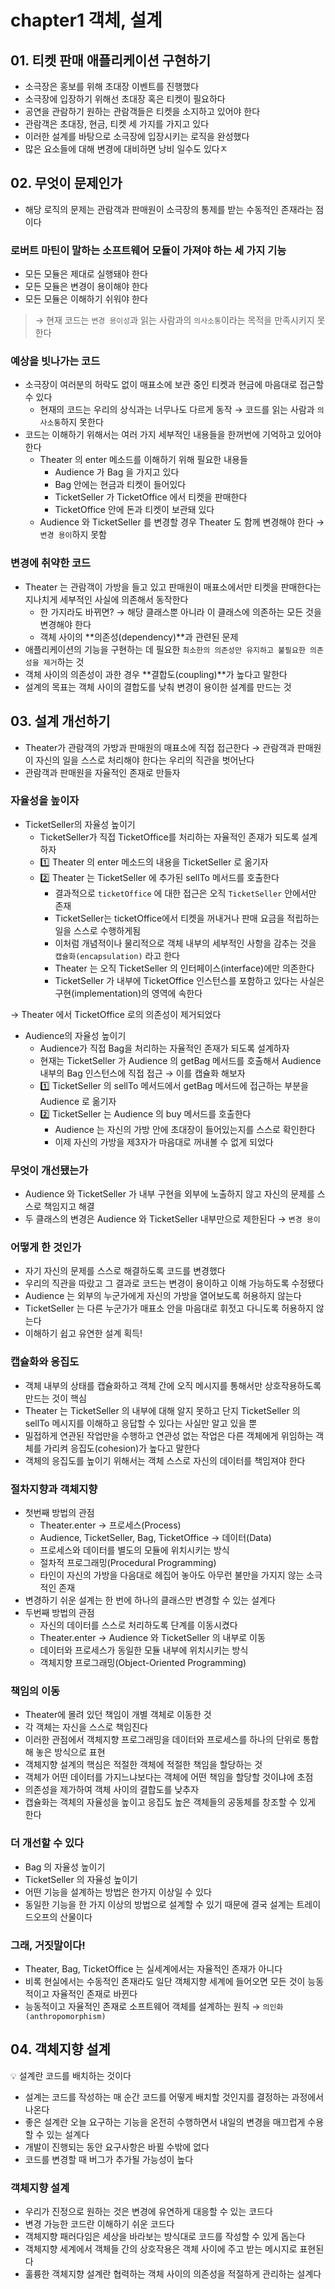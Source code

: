 # chapter1 객체, 설계

## 01. 티켓 판매 애플리케이션 구현하기

- 소극장은 홍보를 위해 초대장 이벤트를 진행했다
- 소극장에 입장하기 위해선 초대장 혹은 티켓이 필요하다
- 공연을 관람하기 원하는 관람객들은 티켓을 소지하고 있어야 한다
- 관람객은 초대장, 현금, 티켓 세 가지를 가지고 있다
- 이러한 설계를 바탕으로 소극장에 입장시키는 로직을 완성했다
- 많은 요소들에 대해 변경에 대비하면 낭비 일수도 있다ㅈ

## 02. 무엇이 문제인가

- 해당 로직의 문제는 관람객과 판매원이 소극장의 통제를 받는 수동적인 존재라는 점이다

### 로버트 마틴이 말하는 소프트웨어 모듈이 가져야 하는 세 가지 기능

- 모든 모듈은 제대로 실행돼야 한다
- 모든 모듈은 변경이 용이해야 한다
- 모든 모듈은 이해하기 쉬워야 한다

> → 현재 코드는 `변경 용이성`과 읽는 사람과의 `의사소통`이라는 목적을 만족시키지 못한다


### 예상을 빗나가는 코드

- 소극장이 여러분의 허락도 없이 매표소에 보관 중인 티켓과 현금에 마음대로 접근할 수 있다
    - 현재의 코드는 우리의 상식과는 너무나도 다르게 동작 → 코드를 읽는 사람과 `의사소통`하지 못한다
- 코드는 이해하기 위해서는 여러 가지 세부적인 내용들을 한꺼번에 기억하고 있어야 한다
    - Theater 의 enter 메소드를 이해하기 위해 필요한 내용들
        - Audience 가 Bag 을 가지고 있다
        - Bag 안에는 현금과 티켓이 들어있다
        - TicketSeller 가 TicketOffice 에서 티켓을 판매한다
        - TicketOffice 안에 돈과 티켓이 보관돼 있다
    - Audience 와 TicketSeller 를 변경할 경우 Theater 도 함께 변경해야 한다 → `변경 용이`하지 못함

### 변경에 취약한 코드

- Theater 는 관람객이 가방을 들고 있고 판매원이 매표소에서만 티켓을 판매한다는 지나치게 세부적인 사실에 의존해서 동작한다
    - 한 가지라도 바뀌면? → 해당 클래스뿐 아니라 이 클래스에 의존하는 모든 것을 변경해야 한다
    - 객체 사이의 **의존성(dependency)**과 관련된 문제
- 애플리케이션의 기능을 구현하는 데 필요한 `최소한의 의존성만 유지하고 불필요한 의존성을 제거`하는 것
- 객체 사이의 의존성이 과한 경우 **결합도(coupling)**가 높다고 말한다
- 설계의 목표는 객체 사이의 결합도를 낮춰 변경이 용이한 설계를 만드는 것

## 03. 설계 개선하기

- Theater가 관람객의 가방과 판매원의 매표소에 직접 접근한다 → 관람객과 판매원이 자신의 일을 스스로 처리해야 한다는 우리의 직관을 벗어난다
- 관람객과 판매원을 자율적인 존재로 만들자

### 자율성을 높이자

- TicketSeller의 자율성 높이기
    - TicketSeller가 직접 TicketOffice를 처리하는 자율적인 존재가 되도록 설계하자
    - 1️⃣ Theater 의 enter 메소드의 내용을 TicketSeller 로 옮기자
    - 2️⃣ Theater 는 TicketSeller 에 추가된 sellTo 메서드를 호출한다
        - 결과적으로 `ticketOffice` 에 대한 접근은 오직 `TicketSeller` 안에서만 존재
        - TicketSeller는 ticketOffice에서 티켓을 꺼내거나 판매 요금을 적립하는 일을 스스로 수행하게됨
        - 이처럼 개념적이나 물리적으로 객체 내부의 세부적인 사항을 감추는 것을 `캡슐화(encapsulation)` 라고 한다
        - Theater 는 오직 TicketSeller 의 인터페이스(interface)에만 의존한다
        - TicketSeller 가 내부에 TicketOffice 인스턴스를 포함하고 있다는 사실은 구현(implementation)의 영역에 속한다

→ Theater 에서 TicketOffice 로의 의존성이 제거되었다

- Audience의 자율성 높이기
    - Audience가 직접 Bag을 처리하는 자율적인 존재가 되도록 설계하자
    - 현재는 TicketSeller 가 Audience 의 getBag 메서드를 호출해서 Audience 내부의 Bag 인스턴스에 직접 접근 → 이를 캡슐화 해보자
    - 1️⃣ TicketSeller 의 sellTo 메서드에서 getBag 메서드에 접근하는 부분을 Audience 로 옮기자
    - 2️⃣ TicketSeller 는 Audience 의 buy 메서드를 호출한다
        - Audience 는 자신의 가방 안에 초대장이 들어있는지를 스스로 확인한다
        - 이제 자신의 가방을 제3자가 마음대로 꺼내볼 수 없게 되었다

### 무엇이 개선됐는가

- Audience 와 TicketSeller 가 내부 구현을 외부에 노출하지 않고 자신의 문제를 스스로 책임지고 해결
- 두 클래스의 변경은 Audience 와 TicketSeller 내부만으로 제한된다 → `변경 용이`

### 어떻게 한 것인가

- 자기 자신의 문제를 스스로 해결하도록 코드를 변경했다
- 우리의 직관을 따랐고 그 결과로 코드는 변경이 용이하고 이해 가능하도록 수정됐다
- Audience 는 외부의 누군가에게 자신의 가방을 열어보도록 허용하지 않는다
- TicketSeller 는 다른 누군가가 매표소 안을 마음대로 휘젓고 다니도록 허용하지 않는다
- 이해하기 쉽고 유연한 설계 획득!

### 캡슐화와 응집도

- 객체 내부의 상태를 캡슐화하고 객체 간에 오직 메시지를 통해서만 상호작용하도록 만드는 것이 핵심
- Theater 는 TicketSeller 의 내부에 대해 알지 못하고 단지 TicketSeller 의 sellTo 메시지를 이해하고 응답할 수 있다는 사실만 알고 있을 뿐
- 밀접하게 연관된 작업만을 수행하고 연관성 없는 작업은 다른 객체에게 위임하는 객체를 가리켜 응집도(cohesion)가 높다고 말한다
- 객체의 응집도를 높이기 위해서는 객체 스스로 자신의 데이터를 책임져야 한다

### 절차지향과 객체지향

- 첫번째 방법의 관점
    - Theater.enter → 프로세스(Process)
    - Audience, TicketSeller, Bag, TicketOffice → 데이터(Data)
    - 프로세스와 데이터를 별도의 모듈에 위치시키는 방식
    - 절차적 프로그래밍(Procedural Programming)
    - 타인이 자신의 가방을 다음대로 헤집어 놓아도 아무런 불만을 가지지 않는 소극적인 존재
- 변경하기 쉬운 설계는 한 번에 하나의 클래스만 변경할 수 있는 설계다
- 두번째 방법의 관점
    - 자신의 데이터를 스스로 처리하도록 단계를 이동시켰다
    - Theater.enter → Audience 와 TicketSeller 의 내부로 이동
    - 데이터와 프로세스가 동일한 모듈 내부에 위치시키는 방식
    - 객체지향 프로그래밍(Object-Oriented Programming)

### 책임의 이동

- Theater에 몰려 있던 책임이 개별 객체로 이동한 것
- 각 객체는 자신을 스스로 책임진다
- 이러한 관점에서 객체지향 프로그래밍을 데이터와 프로세스를 하나의 단위로 통합해 놓은 방식으로 표현
- 객체지향 설계의 핵심은 적절한 객체에 적절한 책임을 할당하는 것
- 객체가 어떤 데이터를 가지느냐보다는 객체에 어떤 책임을 할당할 것이냐에 초점
- 의존성을 제가하여 객체 사이의 결합도를 낮추자
- 캡슐화는 객체의 자율성을 높이고 응집도 높은 객체들의 공동체를 창조할 수 있게 한다

### 더 개선할 수 있다

- Bag 의 자율성 높이기
- TicketSeller 의 자율성 높이기
- 어떤 기능을 설계하는 방법은 한가지 이상일 수 있다
- 동일한 기능을 한 가지 이상의 방법으로 설계할 수 있기 때문에 결국 설계는 트레이드오프의 산물이다

### 그래, 거짓말이다!

- Theater, Bag, TicketOffice 는 실세계에서는 자율적인 존재가 아니다
- 비록 현실에서는 수동적인 존재라도 일단 객체지향 세계에 들어오면 모든 것이 능동적이고 자율적인 존재로 바뀐다
- 능동적이고 자율적인 존재로 소프트웨어 객체를 설계하는 원칙 → `의인화(anthropomorphism)`

## 04. 객체지향 설계

<aside>
💡 설계란 코드를 배치하는 것이다

</aside>

- 설계는 코드를 작성하는 매 순간 코드를 어떻게 배치할 것인지를 결정하는 과정에서 나온다
- 좋은 설계란 오늘 요구하는 기능을 온전히 수행하면서 내일의 변경을 매끄럽게 수용할 수 있는 설계다
- 개발이 진행되는 동안 요구사항은 바뀔 수밖에 없다
- 코드를 변경할 때 버그가 추가될 가능성이 높다

### 객체지향 설계

- 우리가 진정으로 원하는 것은 변경에 유연하게 대응할 수 있는 코드다
- 변경 가능한 코드란 이해하기 쉬운 코드다
- 객체지향 패러다임은 세상을 바라보는 방식대로 코드를 작성할 수 있게 돕는다
- 객체지향 세계에서 객체들 간의 상호작용은 객체 사이에 주고 받는 메시지로 표현된다
- 훌륭한 객체지향 설계란 협력하는 객체 사이의 의존성을 적절하게 관리하는 설계다